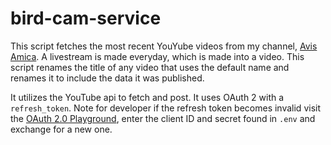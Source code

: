 # bird-cam-service

This script fetches the most recent YouYube videos from my channel, [Avis Amica](https://www.youtube.com/@AvisAmica). A livestream is made everyday, which is made into a video. This script renames the title of any video that uses the default name and renames it to include the data it was published.

It utilizes the YouTube api to fetch and post. It uses OAuth 2 with a `refresh_token`. Note for developer if the refresh token becomes invalid visit the [OAuth 2.0 Playground](https://developers.google.com/oauthplayground), enter the client ID and secret found in `.env` and exchange for a new one.
